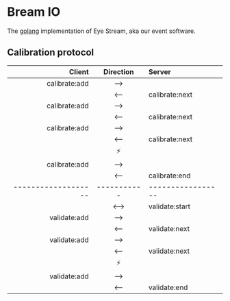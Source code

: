 # Bream IO
The [golang][] implementation of Eye Stream, aka our event software.

## Calibration protocol

|                Client | Direction | Server           |
| ------------------: | :----------: | :---------------- |
|    calibrate:add |      -->      |                       |
|                          |      <--     | calibrate:next |
|    calibrate:add |      -->      |                       |
|                          |      <--     | calibrate:next |
|    calibrate:add |      -->      |                       |
|                          |      <--     | calibrate:next |
|                          |    :zap:    |                       |
|    calibrate:add |      -->      |                       |
|                          |      <--     | calibrate:end  |
| ------------------- | ----------- | ----------------- |
|                          |     <-->    | validate:start  |
|      validate:add |      -->     |                       |
|                          |      <--     | validate:next  |
|      validate:add |      -->     |                       |
|                          |      <--     | validate:next  |
|                          |    :zap:    |                       |
|      validate:add |      -->     |                       |
|                          |      <--     | validate:end   |

[golang]: http://golang.org/
